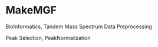 # MakeMGF
BioInformatics, Tandem Mass Spectrum Data Preprocessing

Peak Selection, PeakNormalization
